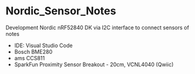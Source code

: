 # Nordic_Sensor_Notes
Development Nordic nRF52840 DK via I2C interface to connect sensors of notes
- IDE: Visual Studio Code
- Bosch BME280
- ams CCS811
- SparkFun Proximity Sensor Breakout - 20cm, VCNL4040 (Qwiic)
